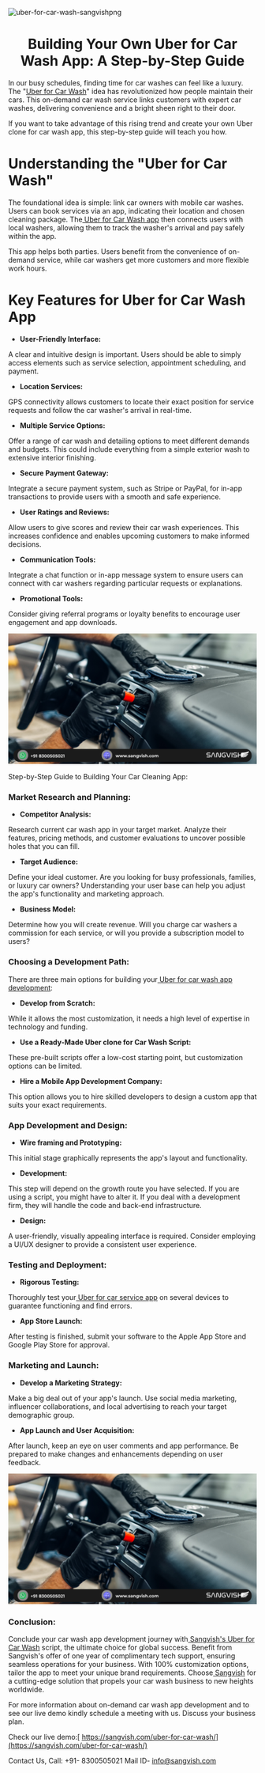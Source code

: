 ![uber-for-car-wash-sangvishpng](https://github.com/sangvishtechnologies/uber-for-car-wash/assets/161323540/382a3b01-4083-40b5-b902-cfd24a7626b5)

<h1 align="center">Building Your Own Uber for Car Wash App: A Step-by-Step Guide</h1>


In our busy schedules, finding time for car washes can feel like a luxury. The "[Uber for Car Wash](https://sangvish.com/uber-for-car-wash/)" idea has revolutionized how people maintain their cars. This on-demand car wash service links customers with expert car washes, delivering convenience and a bright sheen right to their door. 

If you want to take advantage of this rising trend and create your own Uber clone for car wash app, this step-by-step guide will teach you how.
# Understanding the "Uber for Car Wash"
The foundational idea is simple: link car owners with mobile car washes. Users can book services via an app, indicating their location and chosen cleaning package. The[ Uber for Car Wash app](https://sangvish.com/uber-for-car-wash/) then connects users with local washers, allowing them to track the washer's arrival and pay safely within the app. 

This app helps both parties. Users benefit from the convenience of on-demand service, while car washers get more customers and more flexible work hours.

# Key Features for Uber for Car Wash App
* **User-Friendly Interface:** 

A clear and intuitive design is important. Users should be able to simply access elements such as service selection, appointment scheduling, and payment.

* **Location Services:** 

GPS connectivity allows customers to locate their exact position for service requests and follow the car washer's arrival in real-time.
* **Multiple Service Options:** 

Offer a range of car wash and detailing options to meet different demands and budgets. This could include everything from a simple exterior wash to extensive interior finishing.
* **Secure Payment Gateway:** 

Integrate a secure payment system, such as Stripe or PayPal, for in-app transactions to provide users with a smooth and safe experience.
* **User Ratings and Reviews:** 

Allow users to give scores and review their car wash experiences. This increases confidence and enables upcoming customers to make informed decisions.
* **Communication Tools:** 

Integrate a chat function or in-app message system to ensure users can connect with car washers regarding particular requests or explanations.
* **Promotional Tools:** 

Consider giving referral programs or loyalty benefits to encourage user engagement and app downloads.

<div class="Box-sc-g0xbh4-0 iIZCet"><img alt=“uberforcarwash.png" src="https://github.com/sangvishtechnologies/uber-for-car-wash/blob/main/images/uber-for-car-wash-app.png" data-hpc="true" class="Box-sc-g0xbh4-0 kzRgrI"></div> 

Step-by-Step Guide to Building Your Car Cleaning App:
### Market Research and Planning:
* **Competitor Analysis:** 

Research current car wash app in your target market. Analyze their features, pricing methods, and customer evaluations to uncover possible holes that you can fill.
* **Target Audience:** 

Define your ideal customer. Are you looking for busy professionals, families, or luxury car owners? Understanding your user base can help you adjust the app's functionality and marketing approach.
* **Business Model:** 

Determine how you will create revenue. Will you charge car washers a commission for each service, or will you provide a subscription model to users?
### Choosing a Development Path:
There are three main options for building your[ Uber for car wash app development](https://sangvish.com/uber-for-car-wash/):
* **Develop from Scratch:** 

While it allows the most customization, it needs a high level of expertise in technology and funding.
*  **Use a Ready-Made Uber clone for Car Wash Script:** 

These pre-built scripts offer a low-cost starting point, but customization options can be limited.
* **Hire a Mobile App Development Company:** 

This option allows you to hire skilled developers to design a custom app that suits your exact requirements.
### App Development and Design:
* **Wire framing and Prototyping:** 

This initial stage graphically represents the app's layout and functionality.
* **Development:** 

This step will depend on the growth route you have selected. If you are using a script, you might have to alter it. If you deal with a development firm, they will handle the code and back-end infrastructure.
* **Design:** 

A user-friendly, visually appealing interface is required. Consider employing a UI/UX designer to provide a consistent user experience.
### Testing and Deployment:
* **Rigorous Testing:** 

Thoroughly test your[ Uber for car service app](https://sangvish.com/uber-for-car-wash/) on several devices to guarantee functioning and find errors.
* **App Store Launch:** 

After testing is finished, submit your software to the Apple App Store and Google Play Store for approval.
### Marketing and Launch:
* **Develop a Marketing Strategy:** 

Make a big deal out of your app's launch. Use social media marketing, influencer collaborations, and local advertising to reach your target demographic group.
* **App Launch and User Acquisition:** 

After launch, keep an eye on user comments and app performance. Be prepared to make changes and enhancements depending on user feedback.

<div class="Box-sc-g0xbh4-0 iIZCet"><img alt=“uberforcarwash.png" src="https://github.com/sangvishtechnologies/uber-for-car-wash/blob/main/images/uber-for-car-wash-app.png" data-hpc="true" class="Box-sc-g0xbh4-0 kzRgrI"></div> 

### Conclusion:
Conclude your car wash app development journey with[ Sangvish's Uber for Car Wash](https://sangvish.com/uber-for-car-wash/) script, the ultimate choice for global success. Benefit from Sangvish's offer of one year of complimentary tech support, ensuring seamless operations for your business. With 100% customization options, tailor the app to meet your unique brand requirements. Choose[ Sangvish](https://sangvish.com/) for a cutting-edge solution that propels your car wash business to new heights worldwide.

For more information about on-demand car wash app development and to see our live demo kindly schedule a meeting with us. Discuss your business plan.


Check our live demo:[ https://sangvish.com/uber-for-car-wash/](https://sangvish.com/uber-for-car-wash/)


Contact Us, 
Call: +91- 8300505021
Mail ID- info@sangvish.com
